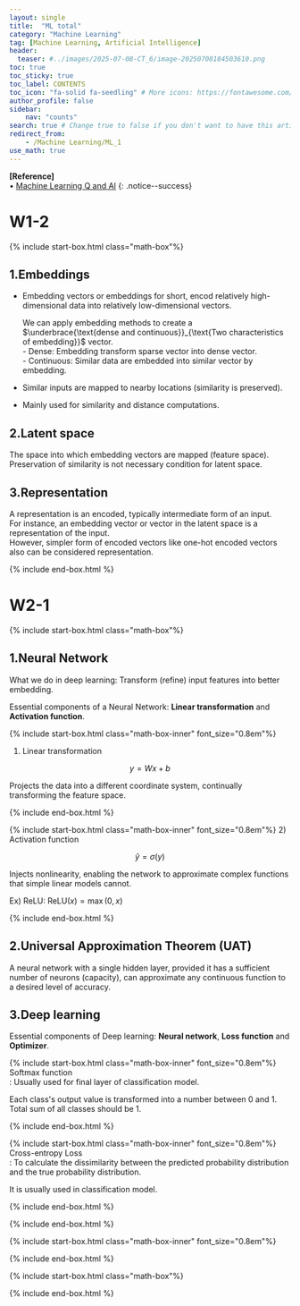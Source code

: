 ```yaml
---
layout: single
title:  "ML total"
category: "Machine Learning"
tag: [Machine Learning, Artificial Intelligence]
header:
  teaser: #../images/2025-07-08-CT_6/image-20250708184503610.png
toc: true
toc_sticky: true
toc_label: CONTENTS
toc_icon: "fa-solid fa-seedling" # More icons: https://fontawesome.com/v6/search?ic=free
author_profile: false
sidebar:
    nav: "counts"
search: true # Change true to false if you don't want to have this article be searched 
redirect_from:
    - /Machine Learning/ML_1
use_math: true
---
```


**[Reference]** <br>
$\bullet$ [Machine Learning Q and AI](https://sebastianraschka.com/books/ml-q-and-ai/#table-of-contents)
{: .notice--success}

# W1-2
{% include start-box.html class="math-box"%}
## 1.Embeddings
- Embedding vectors or embeddings for short, encod relatively high-dimensional data into relatively low-dimensional vectors. 
    <div class="indented-paragraph" markdown="1">
    We can apply embedding methods to create a $\underbrace{\text{dense and continuous}}_{\text{Two characteristics of embedding}}$ vector.<br>
        - Dense: Embedding transform sparse vector into dense vector.<br>
        - Continuous: Similar data are embedded into similar vector by embedding.
    </div>

- Similar inputs are mapped to nearby locations (similarity is preserved).

- Mainly used for similarity and distance computations.

## 2.Latent space
The space into which embedding vectors are mapped (feature space).<br>
Preservation of similarity is not necessary condition for latent space.

## 3.Representation
A representation is an encoded, typically intermediate form of an input. <br>
For instance, an embedding vector or vector in the latent space is a representation of the input. <br>
However, simpler form of encoded vectors like one-hot encoded vectors also can be considered representation.

{% include end-box.html %}

# W2-1
{% include start-box.html class="math-box"%}

## 1.Neural Network
What we do in deep learning: Transform (refine) input features into better embedding.

Essential components of a Neural Network: **Linear transformation** and **Activation function**.

{% include start-box.html class="math-box-inner" font_size="0.8em"%}
1) Linear transformation

$$y=Wx+b$$

Projects the data into a different coordinate system, continually transforming the feature space.

{% include end-box.html %}

{% include start-box.html class="math-box-inner" font_size="0.8em"%}
2) Activation function

$$\hat{y} = \sigma(y)$$

Injects nonlinearity, enabling the network to approximate complex functions that simple linear models cannot.

Ex) ReLU: $\text{ReLU}(x) = \max(0,x)$

{% include end-box.html %}

## 2.Universal Approximation Theorem (UAT)
A neural network with a single hidden layer, provided it has a sufficient number of neurons (capacity), can approximate any continuous function to a desired level of accuracy. 


## 3.Deep learning
Essential components of Deep learning: **Neural network**, **Loss function** and **Optimizer**.

{% include start-box.html class="math-box-inner" font_size="0.8em"%}
Softmax function<br>
: Usually used for final layer of classification model. 

Each class's output value is transformed into a number  between 0 and 1.<br>
Total sum of all classes should be 1. 

{% include end-box.html %}

{% include start-box.html class="math-box-inner" font_size="0.8em"%}
Cross-entropy Loss<br>
: To calculate the dissimilarity between the predicted probability distribution and the true probability distribution.

It is usually used in classification model. 

{% include end-box.html %}

{% include end-box.html %}





<div class="indented-paragraph" markdown="1">

</div>

{% include start-box.html class="math-box-inner" font_size="0.8em"%}

{% include end-box.html %}


{% include start-box.html class="math-box"%}

{% include end-box.html %}